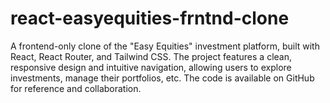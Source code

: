 # react-easyequities-frntnd-clone
A frontend-only clone of the "Easy Equities" investment platform, built with React, React Router, and Tailwind CSS. The project features a clean, responsive design and intuitive navigation, allowing users to explore investments, manage their portfolios, etc. The code is available on GitHub for reference and collaboration.
